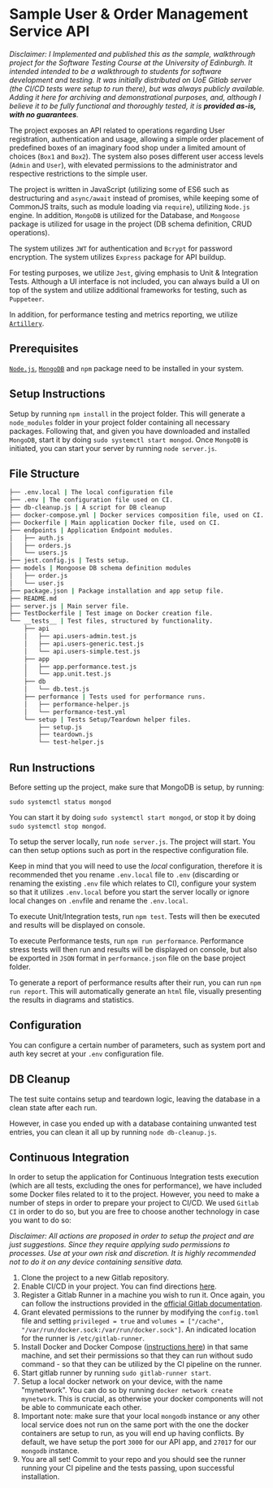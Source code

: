 # Sample User & Order Management Service API

*Disclaimer: I Implemented and published this as the sample, walkthrough project for the Software Testing Course at the University of Edinburgh. It intended intended to be a walkthrough to students for software development and testing.
It was initially distributed on UoE Gitlab server (the CI/CD tests were setup to run there), but was always publicly available. Adding it here for archiving and demonstrational purposes, and, although I believe it to be fully functional and thoroughly tested, it is **provided as-is, with no guarantees**.*

The project exposes an API related to operations regarding User registration, authentication and usage, allowing a simple order placement of predefined boxes of an imaginary food shop under a limited amount of choices (`Box1` and `Box2`). The system also poses different user access levels (`Admin` and `User`), with elevated permissions to the administrator and respective restrictions to the simple user.

The project is written in JavaScript (utilizing some of ES6 such as destructuring and `async/await` instead of promises, while keeping some of CommonJS traits, such as module loading via `require`), utilizing `Node.js` engine. In addition, `MongoDB` is utilized for the Database, and `Mongoose` package is utilized for usage in the project (DB schema definition, CRUD operations).

The system utilizes `JWT` for authentication and `Bcrypt` for password encryption.
The system utilizes `Express` package for API buildup.

For testing purposes, we utilize `Jest`, giving emphasis to Unit & Integration Tests. Although a UI interface is not included, you can always build a UI on top of the system and utilize additional frameworks for testing, such as `Puppeteer`.

In addition, for performance testing and metrics reporting, we utilize [`Artillery`](https://www.artillery.io/).

## Prerequisites

[`Node.js`]("https://nodejs.org/en/"), [`MongoDB`]("https://www.mongodb.com/") and `npm` package need to be installed in your system.

## Setup Instructions

Setup by running `npm install` in the project folder.
This will generate a `node_modules` folder in your project folder containing all necessary packages.
Following that, and given you have downloaded and installed `MongoDB`, start it by doing `sudo systemctl start mongod`.
Once `MongoDB` is initiated, you can start your server by running `node server.js`.

## File Structure

```bash
├── .env.local | The local configuration file
├── .env | The configuration file used on CI.
├── db-cleanup.js | A script for DB cleanup
├── docker-compose.yml | Docker services composition file, used on CI.
├── Dockerfile | Main application Docker file, used on CI.
├── endpoints | Application Endpoint modules.
│   ├── auth.js
│   ├── orders.js
│   └── users.js
├── jest.config.js | Tests setup.
├── models | Mongoose DB schema definition modules
│   ├── order.js
│   └── user.js
├── package.json | Package installation and app setup file.
├── README.md
├── server.js | Main server file.
├── TestDockerfile | Test image on Docker creation file.
└── __tests__ | Test files, structured by functionality.
    ├── api
    │   ├── api.users-admin.test.js
    │   ├── api.users-generic.test.js
    │   └── api.users-simple.test.js
    ├── app
    │   ├── app.performance.test.js
    │   └── app.unit.test.js
    ├── db
    │   └── db.test.js
    ├── performance | Tests used for performance runs.
    │   ├── performance-helper.js
    │   └── performance-test.yml
    └── setup | Tests Setup/Teardown helper files.
        ├── setup.js
        ├── teardown.js
        └── test-helper.js
```

## Run Instructions

Before setting up the project, make sure that MongoDB is setup, by running:

```
sudo systemctl status mongod
```

You can start it by doing `sudo systemctl start mongod`, or stop it by doing `sudo systemctl stop mongod`.

To setup the server locally, run `node server.js`. The project will start.
You can then setup options such as port in the respective configuration file.

Keep in mind that you will need to use the _local_ configuration, therefore it is recommended
thet you rename `.env.local` file to `.env` (discarding or renaming the existing `.env` file which relates to CI), configure your system so that it utilizes `.env.local` before you start the server locally or ignore local changes on `.env`file and rename the `.env.local`.

To execute Unit/Integration tests, run `npm test`.
Tests will then be executed and results will be displayed on console.

To execute Performance tests, run `npm run performance`.
Performance stress tests will then run and results will be displayed on console, but also be exported in `JSON` format in `performance.json` file on the base project folder.

To generate a report of performance results after their run, you can run `npm run report`.
This will automatically generate an `html` file, visually presenting the results in diagrams and statistics.

## Configuration

You can configure a certain number of parameters, such as system port and auth key secret at your `.env` configuration file.

## DB Cleanup

The test suite contains setup and teardown logic, leaving the database in a clean state after each run.

However, in case you ended up with a database containing unwanted test entries, you can clean it all up by running `node db-cleanup.js`.

## Continuous Integration

In order to setup the application for Continuous Integration tests execution (which are all tests, excluding the ones for performance), we have included some Docker files related to it to the project. However, you need to make a number of steps in order to prepare your project to CI/CD. We used `Gitlab CI` in order to do so, but you are free to choose another technology in case you want to do so:

_Disclaimer: All actions are proposed in order to setup the project and are just suggestions. Since they require applying sudo permissions to processes. Use at your own risk and discretion. It is highly recommended not to do it on any device containing sensitive data._

1. Clone the project to a new Gitlab repository.
2. Enable CI/CD in your project. You can find directions [here](https://docs.gitlab.com/ee/ci/enable_or_disable_ci.html).
3. Register a Gitlab Runner in a machine you wish to run it. Once again, you can follow the instructions provided in the [official Gitlab documentation](https://docs.gitlab.com/runner/register/).
4. Grant elevated permissions to the runner by modifying the `config.toml` file and setting `privileged = true` and `volumes = ["/cache", "/var/run/docker.sock:/var/run/docker.sock"]`. An indicated location for the runner is `/etc/gitlab-runner`.
5. Install Docker and Docker Compose ([instructions here](https://docs.docker.com/engine/install/)) in that same machine, and set their permissions so that they can run without sudo command - so that they can be utilized by the CI pipeline on the runner.
6. Start gitlab runner by running `sudo gitlab-runner start`.
7. Setup a local docker network on your device, with the name "mynetwork". You can do so by running `docker network create mynetwork`. This is crucial, as otherwise your docker components will not be able to communicate each other.
8. Important note: make sure that your local `mongodb` instance or any other local service does not run on the same port with the one the docker containers are setup to run, as you will end up having conflicts. By default, we have setup the port `3000` for our API app, and `27017` for our `mongodb` instance.
9. You are all set! Commit to your repo and you should see the runner running your CI pipeline and the tests passing, upon successful installation.
